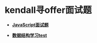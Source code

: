# kendall寻offer面试题

- **[JavaScript面试题](./JavaScript/JS面试题&答案01.md)**

- **[数据结构学习test](./数据结构学习/01.栈.md)**

